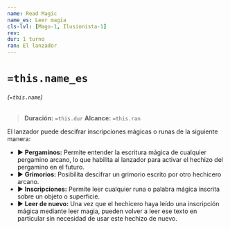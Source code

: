 ```yaml
---
name: Read Magic
name_es: Leer magia
cls-lvl: [Mago-1, Ilusionista-1]
rev:
dur: 1 turno
ran: El lanzador
---
```

# `=this.name_es`
###### (`=this.name`)

>**Duración:** `=this.dur`
>**Alcance:** `=this.ran`

El lanzador puede descifrar inscripciones mágicas o runas de la siguiente manera:
- ▶ **Pergaminos:** Permite entender la escritura mágica de cualquier pergamino arcano, lo que habilita al lanzador para activar el hechizo del pergamino en el futuro.
- ▶ **Grimorios:** Posibilita descifrar un grimorio escrito por otro hechicero arcano.
- ▶ **Inscripciones:** Permite leer cualquier runa o palabra mágica inscrita sobre un objeto o superficie.
- ▶ **Leer de nuevo:** Una vez que el hechicero haya leído una inscripción mágica mediante leer magia, pueden volver a leer ese texto en particular sin necesidad de usar este hechizo de nuevo.
